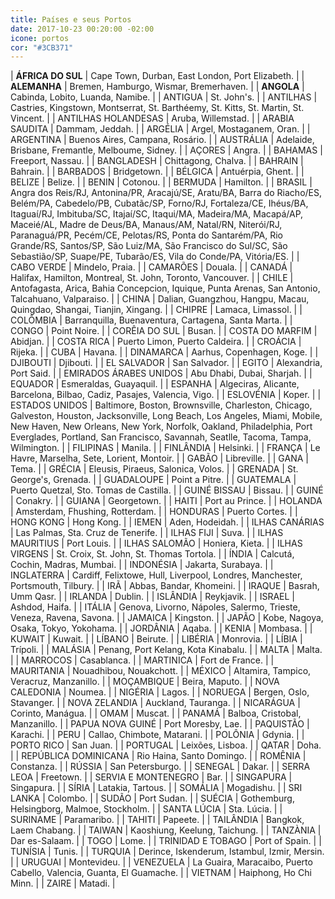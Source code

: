 ```yaml
---
title: Países e seus Portos
date: 2017-10-23 00:20:00 -02:00
icone: portos
cor: "#3CB371"
---
```


| **ÁFRICA DO SUL** | Cape Town, Durban, East London, Port Elizabeth. |
| **ALEMANHA** | Bremen, Hamburgo, Wismar, Bremerhaven. |
| **ANGOLA** | Cabinda, Lobito, Luanda, Namibe. |
| ANTIGUA | St. John's. |
| ANTILHAS | Castries, Kingstown, Montserrat, St. Barthéemy, St. Kitts, St. Martin, St. Vincent. |
| ANTILHAS HOLANDESAS | Aruba, Willemstad. |
| ARABIA SAUDITA | Dammam, Jeddah. |
| ARGÉLIA | Argel, Mostaganem, Oran. |
| ARGENTINA | Buenos Aires, Campana, Rosário. |
| AUSTRÁLIA | Adelaide, Brisbane, Fremantle, Melboume, Sidney. |
| AÇORES | Angra. |
| BAHAMAS | Freeport, Nassau. |
| BANGLADESH | Chittagong, Chalva. |
| BAHRAIN | Bahrain. |
| BARBADOS | Bridgetown. |
| BÉLGICA |  Antuérpia, Ghent. |
| BELIZE | Belize. |
| BENIN | Cotonou. |
| BERMUDA | Hamilton. |
| BRASIL | Angra dos Reis/RJ, Antonina/PR, Aracajú/SE, Aratu/BA, Barra do Riacho/ES, Belém/PA, Cabedelo/PB, Cubatãc/SP, Forno/RJ, Fortaleza/CE, Ihéus/BA, Itaguaí/RJ, Imbituba/SC, Itajaí/SC, Itaqui/MA, Madeira/MA, Macapá/AP, Maceié/AL, Madre de Deus/BA, Manaus/AM, Natal/RN, Niterói/RJ, Paranaguá/PR, Pecém/CE, Pelotas/RS, Ponta do Santarém/PA, Rio Grande/RS, Santos/SP, São Luiz/MA, São Francisco do Sul/SC, São Sebastião/SP, Suape/PE, Tubarão/ES, Vila do Conde/PA, Vitória/ES. |
| CABO VERDE | Mindelo, Praia. |
| CAMARÕES | Douala. |
| CANADÁ | Halifax, Hamilton, Montreal, St. John, Toronto, Vancouver. |
| CHILE | Antofagasta, Arica, Bahia Concepcion, Iquique, Punta Arenas, San Antonio, Talcahuano, Valparaiso. |
| CHINA | Dalian, Guangzhou, Hangpu, Macau, Quingdao, Shangai, Tianjin, Xingang. |
| CHIPRE | Lamaca, Limassol. |
| COLÔMBIA | Barranquilla, Buenaventura, Cartagena, Santa Marta. |
| CONGO | Point Noire. |
| CORÊIA DO SUL | Busan. |
| COSTA DO MARFIM | Abidjan. |
| COSTA RICA | Puerto Limon, Puerto Caldeira. |
| CROÁCIA | Rijeka. |
| CUBA | Havana. |
| DINAMARCA | Aarhus, Copenhagen, Koge. |
| DJIBOUTI | Djibouti. |
| EL SALVADOR | San Salvador. |
| EGITO | Alexandria, Port Said. |
| EMIRADOS ÁRABES UNIDOS | Abu Dhabi, Dubai, Sharjah. |
| EQUADOR | Esmeraldas, Guayaquil. |
| ESPANHA | Algeciras, Alicante, Barcelona, Bilbao, Cadiz, Pasajes, Valencia, Vigo. |
| ESLOVÉNIA | Koper. |
| ESTADOS UNIDOS | Baltimore, Boston, Brownsville, Charleston, Chicago, Galveston, Houston, Jacksonville, Long Beach, Los Angeles, Miami, Mobile, New Haven, New Orleans, New York, Norfolk, Oakland, Philadelphia, Port Everglades, Portland, San Francisco, Savannah, Seatlle, Tacoma, Tampa, Wilmington. |
| FILIPINAS | Manila. |
| FINLÂNDIA | Helsinki. |
| FRANÇA | Le Havre, Marselha, Sete, Lorient, Montoir. |
| GABÃO | Libreville. |
| GANA | Tema. |
| GRÉCIA | Eleusis, Piraeus, Salonica, Volos. |
| GRENADA | St. George's, Grenada. |
| GUADALOUPE | Point a Pitre. |
| GUATEMALA | Puerto Quetzal, Sto. Tomas de Castilla. |
| GUINÉ BISSAU | Bissau. |
| GUINÉ | Conakry. |
| GUIANA | Georgetown. |
| HAITI | Port au Prince. |
| HOLANDA | Amsterdam, Fhushing, Rotterdam. |
| HONDURAS | Puerto Cortes. |
| HONG KONG | Hong Kong. |
| IEMEN | Aden, Hodeidah. |
| ILHAS CANÁRIAS | Las Palmas, Sta. Cruz de Tenerife. |
| ILHAS FIJI | Suva. |
| ILHAS MAURITIUS | Port Louis. |
| ILHAS SALOMÃO | Honiera, Kieta. |
| ILHAS VIRGENS | St. Croix, St. John, St. Thomas Tortola. |
| ÍNDIA | Calcutá, Cochin, Madras, Mumbai. |
| INDONÉSIA | Jakarta, Surabaya. |
| INGLATERRA | Cardiff, Felixtowe, Hull, Liverpool, Londres, Manchester, Portsmouth, Tilbury. |
| IRÃ | Abbas, Bandar, Khomeini. |
| IRAQUE | Basrah, Umm Qasr. |
| IRLANDA | Dublin. |
| ISLÂNDIA | Reykjavik. |
| ISRAEL | Ashdod, Haifa. |
| ITÁLIA | Genova, Livorno, Nápoles, Salermo, Trieste, Veneza, Ravena, Savona. |
| JAMAICA | Kingston. |
| JAPÃO | Kobe, Nagoya, Osaka, Tokyo, Yokohama. |
| JORDÂNIA | Aqaba. |
| KENIA | Mombasa. |
| KUWAIT | Kuwait. |
| LÍBANO | Beirute. |
| LIBÉRIA | Monrovia. |
| LÍBIA | Trípoli. |
| MALÁSIA | Penang, Port Kelang, Kota Kinabalu. |
| MALTA | Malta. |
| MARROCOS | Casablanca. |
| MARTINICA | Fort de France. |
| MAURITANIA | Nouadhibou, Nouakchott. |
| MÉXICO | Altamira, Tampico, Veracruz, Manzanillo. |
| MOÇAMBIQUE | Beira, Maputo. |
| NOVA CALEDONIA | Noumea. |
| NIGÉRIA | Lagos. |
| NORUEGA | Bergen, Oslo, Stavanger. |
| NOVA ZELANDIA | Auckland, Tauranga. |
| NICARÁGUA | Corinto, Manágua. |
| OMAM | Muscat. |
| PANAMÁ | Balboa, Cristobal, Manzanillo. |
| PAPUA NOVA GUINÉ | Port Moresby, Lae. |
| PAQUISTÃO | Karachi. |
| PERU | Callao, Chimbote, Matarani. |
| POLÔNIA | Gdynia. |
| PORTO RICO | San Juan. |
| PORTUGAL | Leixões, Lisboa. |
| QATAR | Doha. |
| REPÚBLICA DOMINICANA | Rio Haina, Santo Domingo. |
| ROMÊNIA | Constanza. |
| RÚSSIA | San Petersburgo. |
| SENEGAL | Dakar. |
| SERRA LEOA | Freetown. |
| SERVIA E MONTENEGRO | Bar. |
| SINGAPURA | Singapura. |
| SÍRIA | Latakia, Tartous. |
| SOMÁLIA | Mogadishu. |
| SRI LANKA | Colombo. |
| SUDÃO | Port Sudan. |
| SUÉCIA | Gothemburg, Helsingborg, Malmoe, Stockholm. |
| SANTA LÚCIA |  Sta. Lúcia. |
| SURINAME | Paramaribo. |
| TAHITI |  Papeete. |
| TAILÂNDIA | Bangkok, Laem Chabang. |
| TAIWAN | Kaoshiung, Keelung, Taichung. |
| TANZÀNIA |  Dar es-Salaam. |
| TOGO | Lome. |
| TRINIDAD E TOBAGO | Port of Spain. |
| TUNÍSIA | Tunis. |
| TURQUIA | Derince, Iskenderum, Istambul, Izmir, Mersin. |
| URUGUAI | Montevideu. |
| VENEZUELA | La Guaira, Maracaibo, Puerto Cabello, Valencia, Guanta, El Guamache. |
| VIETNAM | Haiphong, Ho Chi Minn. |
| ZAIRE | Matadi. |
